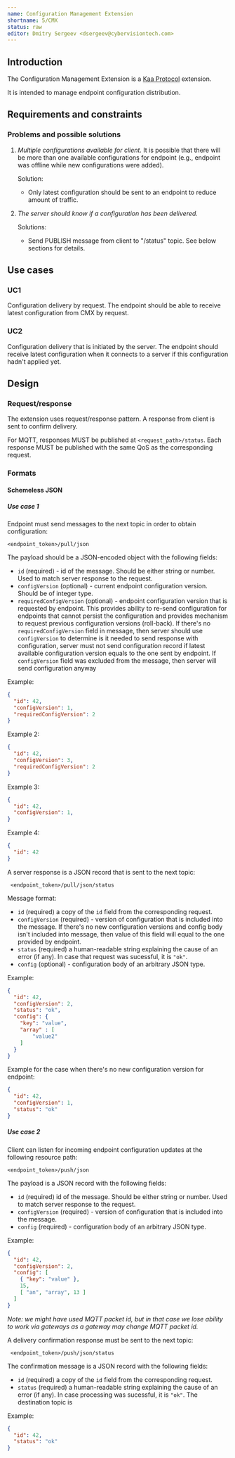 ```yaml
---
name: Configuration Management Extension
shortname: 5/CMX
status: raw
editor: Dmitry Sergeev <dsergeev@cybervisiontech.com>
---
```


## Introduction

The Configuration Management Extension is a [Kaa Protocol](/0001-kaa-protocol/README.md) extension.

It is intended to manage endpoint configuration distribution.

## Requirements and constraints
### Problems and possible solutions

1. _Multiple configurations available for client._ It is possible that there will be more than one available configurations for endpoint (e.g., endpoint was offline while new configurations were added).
   
   Solution:
   - Only latest configuration should be sent to an endpoint to reduce amount of traffic.

2. _The server should know if a configuration has been delivered._ 

   Solutions:
   - Send PUBLISH message from client to "/status" topic. See below sections for details.

## Use cases

### UC1
Configuration delivery by request. The endpoint should be able to receive latest configuration from CMX by request.

### UC2
Configuration delivery that is initiated by the server. The endpoint should receive latest configuration when it connects to a server if this configuration hadn't applied yet.

## Design

### Request/response
The extension uses request/response pattern. A response from client is sent to confirm delivery.

For MQTT, responses MUST be published at `<request_path>/status`. Each response MUST be published with the same QoS as the corresponding request.

### Formats
#### Schemeless JSON
##### Use case 1
Endpoint must send messages to the next topic in order to obtain configuration:
```
<endpoint_token>/pull/json
```

The payload should be a JSON-encoded object with the following fields:
- `id` (required) - id of the message. Should be either string or number. Used to match server response to the request.
- `configVersion` (optional) - current endpoint configuration version. Should be of integer type.
- `requiredConfigVersion` (optional) - endpoint configuration version that is requested by endpoint. This provides ability to re-send configuration for endpoints that cannot persist the configuration and provides mechanism to request previous configuration versions (roll-back).
If there's no `requiredConfigVersion` field in message, then server should use `configVersion` to determine is it needed to send response with configuration, server must not send configuration record if latest available configuration version equals to the one sent by endpoint. If `configVersion` field was excluded from the message, then server will send configuration anyway

Example:
```json
{
  "id": 42,
  "configVersion": 1,
  "requiredConfigVersion": 2
}
```
Example 2:
```json
{
  "id": 42,
  "configVersion": 3,
  "requiredConfigVersion": 2
}
```
Example 3:
```json
{
  "id": 42,
  "configVersion": 1,
}
```
Example 4:
```json
{
  "id": 42
}
```

A server response is a JSON record that is sent to the next topic:
```
 <endpoint_token>/pull/json/status
``` 
Message format:
- `id` (required) a copy of the `id` field from the corresponding request.
- `configVersion` (required) - version of configuration that is included into the message. If there's no new configuration versions and config body isn't included into message, then value of this field will equal to the one provided by endpoint.
- `status` (required) a human-readable string explaining the cause of an error (if any). In case that request was sucessful, it is `"ok"`.
- `config` (optional) - configuration body of an arbitrary JSON type.


Example:
```json
{
  "id": 42,
  "configVersion": 2,
  "status": "ok",
  "config": {
    "key": "value",
    "array" : [
        "value2"
    ]
  }
}
```

Example for the case when there's no new configuration version for endpoint:
```json
{
  "id": 42,
  "configVersion": 1,
  "status": "ok"
}
``` 

##### Use case 2
Client can listen for incoming endpoint configuration updates at the following resource path:
```
<endpoint_token>/push/json
```


The payload is a JSON record with the following fields:
- `id` (required) id of the message. Should be either string or number. Used to match server response to the request.
- `configVersion` (required) - version of configuration that is included into the message.
- `config` (required) - configuration body of an arbitrary JSON type.

Example:
```json
{
  "id": 42,
  "configVersion": 2,
  "config": [
    { "key": "value" },
    15,
    [ "an", "array", 13 ]
  ]
}
```

_Note: we might have used MQTT packet id, but in that case we lose ability to work via gateways as a gateway may change MQTT packet id._

A delivery confirmation response must be sent to the next topic:
```
 <endpoint_token>/push/json/status
```
The confirmation message is a JSON record with the following fields:
- `id` (required) a copy of the `id` field from the corresponding request.
- `status` (required) a human-readable string explaining the cause of an error (if any). In case processing was sucessful, it is `"ok"`.
The destination topic is 

Example:
```json
{
  "id": 42,
  "status": "ok"
}
```